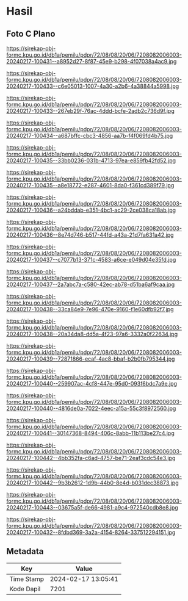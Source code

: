 # Hasil

## Foto C Plano

https://sirekap-obj-formc.kpu.go.id/db1a/pemilu/pdpr/72/08/08/20/06/7208082006003-20240217-100431--a8952d27-8f87-45e9-b298-4f07038a4ac9.jpg

https://sirekap-obj-formc.kpu.go.id/db1a/pemilu/pdpr/72/08/08/20/06/7208082006003-20240217-100433--c6e05013-1007-4a30-a2b6-4a38844a5998.jpg

https://sirekap-obj-formc.kpu.go.id/db1a/pemilu/pdpr/72/08/08/20/06/7208082006003-20240217-100433--267eb29f-76ac-4ddd-bcfe-2adb2c736d9f.jpg

https://sirekap-obj-formc.kpu.go.id/db1a/pemilu/pdpr/72/08/08/20/06/7208082006003-20240217-100434--a687bffc-cbc3-4856-aa7b-f4f069fd4b75.jpg

https://sirekap-obj-formc.kpu.go.id/db1a/pemilu/pdpr/72/08/08/20/06/7208082006003-20240217-100435--33bb0236-031b-4713-97ea-e859fb42fd52.jpg

https://sirekap-obj-formc.kpu.go.id/db1a/pemilu/pdpr/72/08/08/20/06/7208082006003-20240217-100435--a8e18772-e287-4601-8da0-f361cd389f79.jpg

https://sirekap-obj-formc.kpu.go.id/db1a/pemilu/pdpr/72/08/08/20/06/7208082006003-20240217-100436--a24bddab-e351-4bc1-ac29-2ce038ca18ab.jpg

https://sirekap-obj-formc.kpu.go.id/db1a/pemilu/pdpr/72/08/08/20/06/7208082006003-20240217-100436--8e74d746-b517-44fd-a43a-21d7fa631a42.jpg

https://sirekap-obj-formc.kpu.go.id/db1a/pemilu/pdpr/72/08/08/20/06/7208082006003-20240217-100437--c7077b13-371c-4583-a6ce-e049d04e35fd.jpg

https://sirekap-obj-formc.kpu.go.id/db1a/pemilu/pdpr/72/08/08/20/06/7208082006003-20240217-100437--2a7abc7a-c580-42ec-ab78-d51ba6af9caa.jpg

https://sirekap-obj-formc.kpu.go.id/db1a/pemilu/pdpr/72/08/08/20/06/7208082006003-20240217-100438--33ca84e9-7e96-470e-9160-f1e60dfb92f7.jpg

https://sirekap-obj-formc.kpu.go.id/db1a/pemilu/pdpr/72/08/08/20/06/7208082006003-20240217-100438--20a34da8-dd5a-4f23-97a6-3332a0f22634.jpg

https://sirekap-obj-formc.kpu.go.id/db1a/pemilu/pdpr/72/08/08/20/06/7208082006003-20240217-100439--72871866-ecaf-4ac8-bbaf-b2b0fb795344.jpg

https://sirekap-obj-formc.kpu.go.id/db1a/pemilu/pdpr/72/08/08/20/06/7208082006003-20240217-100440--259907ac-4cf8-447e-95d0-093f6bdc7a9e.jpg

https://sirekap-obj-formc.kpu.go.id/db1a/pemilu/pdpr/72/08/08/20/06/7208082006003-20240217-100440--4816de0a-7022-4eec-a15a-55c3f8972560.jpg

https://sirekap-obj-formc.kpu.go.id/db1a/pemilu/pdpr/72/08/08/20/06/7208082006003-20240217-100441--30147368-8494-406c-8abb-11b113be27c4.jpg

https://sirekap-obj-formc.kpu.go.id/db1a/pemilu/pdpr/72/08/08/20/06/7208082006003-20240217-100442--4bb352fa-c6ad-4757-be71-2eaf3cdc54e3.jpg

https://sirekap-obj-formc.kpu.go.id/db1a/pemilu/pdpr/72/08/08/20/06/7208082006003-20240217-100442--9b3b2612-1d9b-44b0-8e4d-b031dec38873.jpg

https://sirekap-obj-formc.kpu.go.id/db1a/pemilu/pdpr/72/08/08/20/06/7208082006003-20240217-100443--03675a5f-de66-4981-a9c4-972540cdb8e8.jpg

https://sirekap-obj-formc.kpu.go.id/db1a/pemilu/pdpr/72/08/08/20/06/7208082006003-20240217-100432--8fdbd369-3a2a-4154-8264-337512294151.jpg


## Metadata

| Key        | Value               |
| ---------- | ------------------- |
| Time Stamp | 2024-02-17 13:05:41 |
| Kode Dapil | 7201                |



